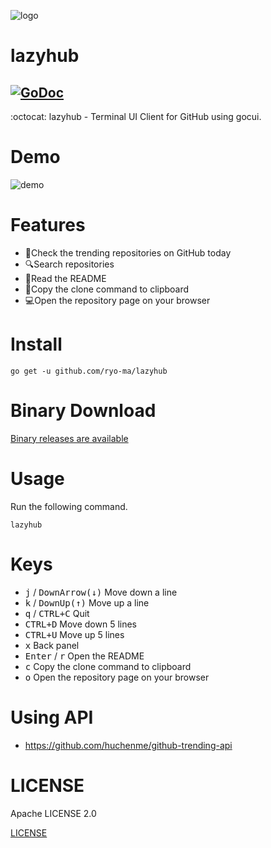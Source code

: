 ![logo](https://user-images.githubusercontent.com/6661165/78040587-9cc4d000-73aa-11ea-9710-567e714bdf59.png)

# lazyhub

[![GoDoc](https://godoc.org/github.com/jroimartin/gocui?status.svg)](https://godoc.org/github.com/jroimartin/gocui)
---
:octocat: lazyhub - Terminal UI Client for GitHub using gocui.

# Demo

![demo](https://user-images.githubusercontent.com/6661165/77839109-f5cb1300-71b4-11ea-886d-924e6efe1b71.gif)

# Features

* 🚀Check the trending repositories on GitHub today
* 🔍Search repositories
* 📘Read the README
* 📄Copy the clone command to clipboard
* 💻Open the repository page on your browser


# Install

```
go get -u github.com/ryo-ma/lazyhub
```

# Binary Download

[Binary releases are available](https://github.com/ryo-ma/lazyhub/releases/tag/v0.0.1)

# Usage

Run the following command.

```
lazyhub
```

# Keys

* <kbd>j</kbd> / <kbd>DownArrow(↓)</kbd>
Move down a line
* <kbd>k</kbd> / <kbd>DownUp(↑)</kbd>
Move up a line
* <kbd>q</kbd> / <kbd>CTRL+C</kbd>
Quit
* <kbd>CTRL+D</kbd>
Move down 5 lines
* <kbd>CTRL+U</kbd>
Move up 5 lines
* <kbd>x</kbd>
Back panel
* <kbd>Enter</kbd> / <kbd>r</kbd>
Open the README
* <kbd>c</kbd>
Copy the clone command to clipboard
* <kbd>o</kbd>
Open the repository page on your browser

# Using API

* https://github.com/huchenme/github-trending-api

# LICENSE

Apache LICENSE 2.0

[LICENSE](./LICENSE)
